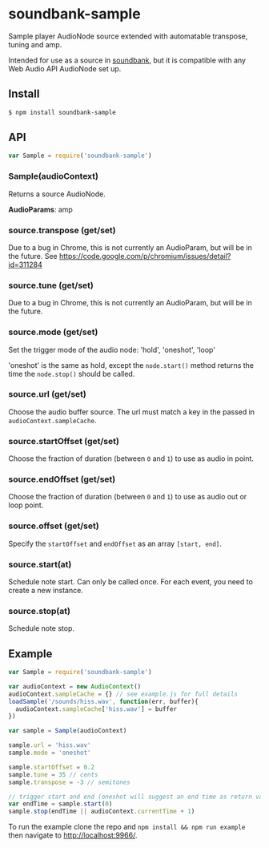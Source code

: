 soundbank-sample
===

Sample player AudioNode source extended with automatable transpose, tuning and amp.

Intended for use as a source in [soundbank](https://github.com/mmckegg/soundbank), but it is compatible with any Web Audio API AudioNode set up.

## Install

```bash
$ npm install soundbank-sample
```

## API

```js
var Sample = require('soundbank-sample')
```

### Sample(audioContext)

Returns a source AudioNode.

**AudioParams**: amp

### source.transpose (get/set)

Due to a bug in Chrome, this is not currently an AudioParam, but will be in the future.
See https://code.google.com/p/chromium/issues/detail?id=311284

### source.tune (get/set)

Due to a bug in Chrome, this is not currently an AudioParam, but will be in the future.

### source.mode (get/set)

Set the trigger mode of the audio node: 'hold', 'oneshot', 'loop'

'oneshot' is the same as hold, except the `node.start()` method returns the time the `node.stop()` should be called.

### source.url (get/set)

Choose the audio buffer source. The url must match a key in the passed in `audioContext.sampleCache`.

### source.startOffset (get/set)

Choose the fraction of duration (between `0` and `1`) to use as audio in point. 

### source.endOffset (get/set)

Choose the fraction of duration (between `0` and `1`) to use as audio out or loop point. 

### source.offset (get/set)

Specify the `startOffset` and `endOffset` as an array `[start, end]`.

### source.start(at)

Schedule note start. Can only be called once. For each event, you need to create a new instance.

### source.stop(at)

Schedule note stop.

## Example

```js
var Sample = require('soundbank-sample')

var audioContext = new AudioContext()
audioContext.sampleCache = {} // see example.js for full details
loadSample('/sounds/hiss.wav', function(err, buffer){
  audioContext.sampleCache['hiss.wav'] = buffer
})

var sample = Sample(audioContext)

sample.url = 'hiss.wav'
sample.mode = 'oneshot'

sample.startOffset = 0.2
sample.tune = 35 // cents
sample.transpose = -3 // semitones

// trigger start and end (oneshot will suggest an end time as return value)
var endTime = sample.start(0)
sample.stop(endTime || audioContext.currentTime + 1)
```

To run the example clone the repo and `npm install && npm run example` then navigate to [http://localhost:9966/](http://localhost:9966/).
